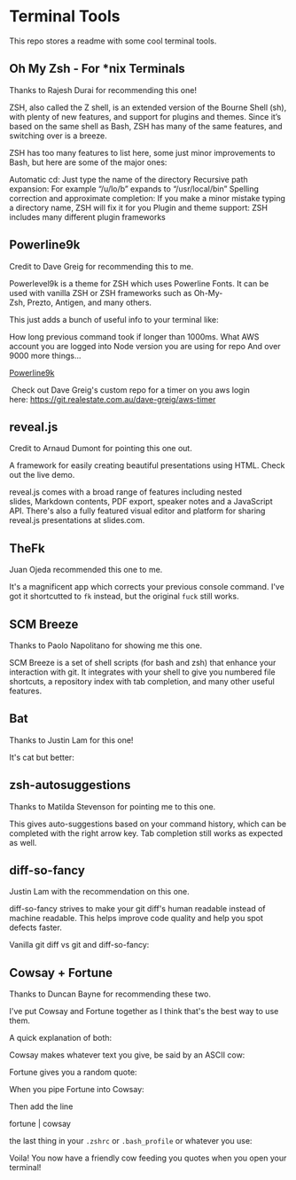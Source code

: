 # Terminal Tools

This repo stores a readme with some cool terminal tools.

## Oh My Zsh - For *nix Terminals

Thanks to Rajesh Durai‌ for recommending this one!

ZSH, also called the Z shell, is an extended version of the Bourne Shell (sh), with plenty of new features, and support for plugins and themes. Since it’s based on the same shell as Bash, ZSH has many of the same features, and switching over is a breeze.

ZSH has too many features to list here, some just minor improvements to Bash, but here are some of the major ones:

Automatic cd: Just type the name of the directory
Recursive path expansion: For example “/u/lo/b” expands to “/usr/local/bin”
Spelling correction and approximate completion: If you make a minor mistake typing a directory name, ZSH will fix it for you
Plugin and theme support: ZSH includes many different plugin frameworks

## Powerline9k

Credit to Dave Greig‌ for recommending this to me.

Powerlevel9k is a theme for ZSH which uses Powerline Fonts. It can be used with vanilla ZSH or ZSH frameworks such as Oh-My-Zsh, Prezto, Antigen, and many others.

This just adds a bunch of useful info to your terminal like:

How long previous command took if longer than 1000ms.
What AWS account you are logged into
Node version you are using for repo
And over 9000 more things...

[Powerline9k](https://gist.github.com/mtchd/a38b76d7b19339a233cdaf31f559bb8a#file-powerline9k-png)

 Check out Dave Greig‌'s custom repo for a timer on you aws login  here: https://git.realestate.com.au/dave-greig/aws-timer

## reveal.js

Credit to Arnaud Dumont‌ for pointing this one out.

A framework for easily creating beautiful presentations using HTML. Check out the live demo.

reveal.js comes with a broad range of features including nested slides, Markdown contents, PDF export, speaker notes and a JavaScript API. There's also a fully featured visual editor and platform for sharing reveal.js presentations at slides.com.

## TheFk

Juan Ojeda‌ recommended this one to me.

It's a magnificent app which corrects your previous console command. I've got it shortcutted to `fk` instead, but the original `fuck` still works.

## SCM Breeze

Thanks to Paolo Napolitano‌ for showing me this one.

SCM Breeze is a set of shell scripts (for bash and zsh) that enhance your interaction with git. It integrates with your shell to give you numbered file shortcuts, a repository index with tab completion, and many other useful features.

## Bat

Thanks to Justin Lam‌ for this one!

It's cat but better:

## zsh-autosuggestions

Thanks to Matilda Stevenson‌ for pointing me to this one.

This gives auto-suggestions based on your command history, which can be completed with the right arrow key. Tab completion still works as expected as well.


## diff-so-fancy

Justin Lam‌ with the recommendation on this one.

diff-so-fancy strives to make your git diff's human readable instead of machine readable. This helps improve code quality and help you spot defects faster.

Vanilla git diff vs git and diff-so-fancy:

## Cowsay + Fortune

Thanks to Duncan Bayne‌ for recommending these two.

I've put Cowsay and Fortune together as I think that's the best way to use them.

A quick explanation of both:

Cowsay makes whatever text you give, be said by an ASCII cow:

Fortune gives you a random quote:

When you pipe Fortune into Cowsay:

Then add the line

fortune | cowsay

the last thing in your `.zshrc` or `.bash_profile` or whatever you use:

Voila! You now have a friendly cow feeding you quotes when you open your terminal!

